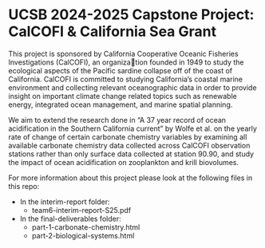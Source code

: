 # UCSB 2024-2025 Capstone Project: CalCOFI & California Sea Grant

This project is sponsored by California Cooperative Oceanic Fisheries Investigations (CalCOFI), an organization founded in 1949 to study the ecological aspects of the Pacific sardine collapse off of the coast of California. CalCOFI is committed to studying California’s coastal marine environment and collecting relevant oceanographic data in order to provide insight on important climate change related topics such as renewable energy, integrated ocean management, and marine spatial planning.

We aim to extend the research done in “A 37 year record of ocean acidification in the Southern California current” by Wolfe et al. on the yearly rate of change of certain carbonate chemistry variables by examining all available carbonate chemistry data collected across CalCOFI observation stations rather than only surface data collected at station 90.90, and study the impact of ocean acidification on zooplankton and krill biovolumes.


For more information about this project please look at the following files in this repo:

- In the interim-report folder:
  - team6-interim-report-S25.pdf 
- In the final-deliverables folder:
  - part-1-carbonate-chemistry.html
  - part-2-biological-systems.html
